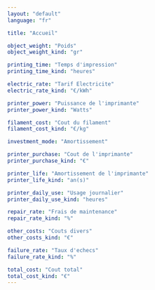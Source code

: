 ```yaml
---
layout: "default"
language: "fr"

title: "Accueil"

object_weight: "Poids"
object_weight_kind: "gr"

printing_time: "Temps d'impression"
printing_time_kind: "heures"

electric_rate: "Tarif Electricite"
electric_rate_kind: "€/kWh"

printer_power: "Puissance de l'imprimante"
printer_power_kind: "Watts"

filament_cost: "Cout du filament"
filament_cost_kind: "€/kg"

investment_mode: "Amortissement"

printer_purchase: "Cout de l'imprimante"
printer_purchase_kind: "€"

printer_life: "Amortissement de l'imprimante"
printer_life_kind: "an(s)"

printer_daily_use: "Usage journalier"
printer_daily_use_kind: "heures"

repair_rate: "Frais de maintenance"
repair_rate_kind: "%"

other_costs: "Couts divers"
other_costs_kind: "€"

failure_rate: "Taux d'echecs"
failure_rate_kind: "%"

total_cost: "Cout total"
total_cost_kind: "€"
---
```

